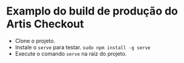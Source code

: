 # Examplo do build de produção do Artis Checkout

- Clone o projeto.
- Instale o `serve` para testar. `sudo npm install -g serve`
- Execute o comando `serve` na raiz do projeto.
